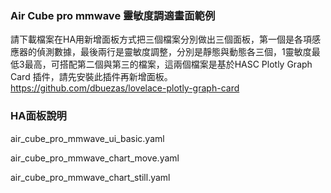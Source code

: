 ### Air Cube pro mmwave 靈敏度調適畫面範例
請下載檔案在HA用新增面板方式把三個檔案分別做出三個面板，第一個是各項感應器的偵測數據，最後兩行是靈敏度調整，分別是靜態與動態各三個，1靈敏度最低3最高，可搭配第二個與第三的檔案，這兩個檔案是基於HASC Plotly Graph Card 插件，請先安裝此插件再新增面板。https://github.com/dbuezas/lovelace-plotly-graph-card
### HA面板說明
air_cube_pro_mmwave_ui_basic.yaml

air_cube_pro_mmwave_chart_move.yaml

air_cube_pro_mmwave_chart_still.yaml
